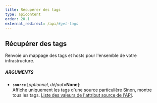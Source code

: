 ```yaml
---
title: Récupérer des tags
type: apicontent
order: 20.1
external_redirect: /api/#get-tags
---
```


## Récupérer des tags
Renvoie un mappage des tags et hosts pour l'ensemble de votre infrastructure.

##### ARGUMENTS
* **`source`** [*optionnel*, *défaut*=**None**]:  
    Affiche uniquement les tags d'une source particulière Sinon, montre tous les tags.
    [Liste des valeurs de l'attribut source de l'API][1].

[1]: /integrations/faq/list-of-api-source-attribute-value
